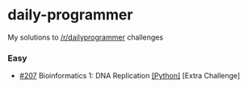 # daily-programmer
My solutions to [/r/dailyprogrammer] challenges

### Easy
- [#207] Bioinformatics 1: DNA Replication [[Python]](/Python/Easy/207-bioinformatics-1.py) [Extra Challenge]

[/r/dailyprogrammer]:http://www.reddit.com/r/DailyProgrammer
[#207]:https://www.reddit.com/r/dailyprogrammer/comments/2zyipu/20150323_challenge_207_easy_bioinformatics_1_dna/
